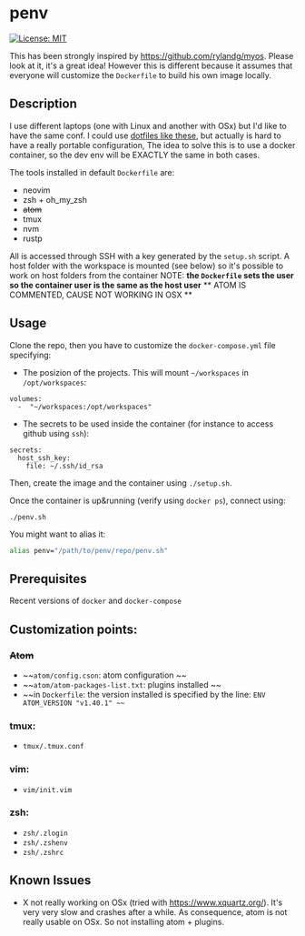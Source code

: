 # penv

[![License: MIT](https://img.shields.io/badge/License-MIT-yellow.svg)](https://opensource.org/licenses/MIT)

This has been strongly inspired by https://github.com/rylandg/myos. Please look at it, it's a great idea!
However this is different because it assumes that everyone will customize the `Dockerfile` to build his own image locally.

## Description

I use different laptops (one with Linux and another with OSx) but I'd like to have the same conf.
I could use [dotfiles like these](https://github.com/lucasfcosta/dotfiles), but actually is hard to have a really portable configuration,
The idea to solve this is to use a docker container, so the dev env will be EXACTLY the same in both cases.

The tools installed in default `Dockerfile` are:
- neovim
- zsh + oh_my_zsh
- ~~atom~~
- tmux
- nvm
- rustp

All is accessed through SSH with a key generated by the `setup.sh` script.
A host folder with the workspace is mounted (see below) so it's possible to work on host folders from the container
NOTE: **the `Dockerfile` sets the user so the container user is the same as the host user**
** ATOM IS COMMENTED, CAUSE NOT WORKING IN OSX **

## Usage
Clone the repo, then you have to customize the `docker-compose.yml` file specifying:

- The posizion of the projects. This will mount `~/workspaces` in `/opt/workspaces`:

```
volumes:
  -  "~/workspaces:/opt/workspaces"
```

- The secrets to be used inside the container (for instance to access github using `ssh`):

```
secrets:
  host_ssh_key:
    file: ~/.ssh/id_rsa
```

Then, create the image and the container using `./setup.sh`.

Once the container is up&running (verify using `docker ps`), connect using:

```
./penv.sh
```

You might want to alias it:

```bash
alias penv="/path/to/penv/repo/penv.sh"
```

## Prerequisites
Recent versions of `docker` and `docker-compose`

## Customization points:

### ~~Atom~~
- ~~`atom/config.cson`: atom configuration ~~
- ~~`atom/atom-packages-list.txt`: plugins installed ~~
- ~~in `Dockerfile`: the version installed is specified by the line: `ENV ATOM_VERSION "v1.40.1" ~~`

### tmux:
- `tmux/.tmux.conf`

### vim:
- `vim/init.vim`

### zsh:
- `zsh/.zlogin`
- `zsh/.zshenv`
- `zsh/.zshrc`

## Known Issues
- X not really working on OSx (tried with https://www.xquartz.org/). It's very very slow and crashes after a while. As consequence, atom is not really usable on OSx. So not installing atom + plugins.
